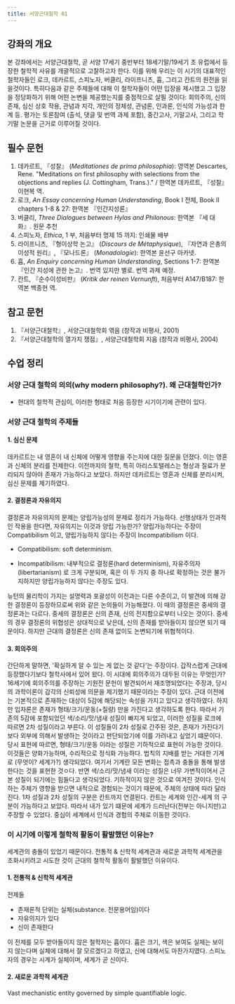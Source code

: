 ```yaml
---
title: 서양근대철학 01
---
```


## 강좌의 개요

본 강좌에서는 서양근대철학, 곧 서양 17세기 중반부터 18세기말/19세기 초 유럽에서 등장한 철학적 사유를 개괄적으로 고찰하고자 한다. 이를 위해 우리는 이 시기의 대표적인 철학자들인 로크, 데카르트, 스피노자, 버클리, 라이프니츠, 흄, 그리고 칸트의 원전을 읽을것이다. 특히다음과 같은 주제들에 대해 이 철학자들이 어떤 입장을 제시했고 그 입장을 정당화하기 위해 어떤 논변을 제공했는지를 중점적으로 살필 것이다: 회의주의, 신의 존재, 심신 상호 작용, 관념과 지각, 개인의 정체성, 관념론, 인과론, 인식의 가능성과 한계 등. 평가는 토론참여 (출석, 댓글 및 번역 과제 포함), 중간고사, 기말고사, 그리고 학기말 논문을 근거로 이루어질 것이다.

## 필수 문헌

1.  데카르트, 『성찰』 (*Meditationes de prima philosophia*): 영역본 Descartes, Rene. "Meditations on first philosophy with selections from the objections and replies (J. Cottingham, Trans.)." / 한역본 데카르트, 『성찰』 이현복 역.
2.  로크, *An Essay concerning Human Understanding*, Book I 전체, Book II chapters 1-8 & 27: 한역본 『인간지성론』
3.  버클리, *Three Dialogues between Hylas and Philonous*: 한역본 『세 대화』. 원문 추천
4.  스피노자, *Ethica*, 1 부, 처음부터 명제 15 까지: 인쇄물 배부
5.  라이프니츠, 『형이상학 논고』 (*Discours de Métaphysique*), 『자연과 은총의 이성적 원리』, 『모나드론』 (*Monadologie*): 한역본 윤선구 아카넷.
6.  흄, *An Enquiry concerning Human Understanding*, Sections 1-7: 한역본 『인간 지성에 관한 논고』. 번역 있지만 별로. 번역 과제 예정.
7.  칸트, 『순수이성비판』 (*Kritik der reinen Vernunft*), 처음부터 A147/B187: 한역본 백종현 역.

## 참고 문헌

1.  『서양근대철학』, 서양근대철학회 엮음 (창작과 비평사, 2001)
2.  『서양근대철학의 열가지 쟁점』, 서양근대철학회 지음 (창작과 비평사, 2004)

## 수업 정리

### 서양 근대 철학의 의의(why modern philosophy?). 왜 근대철학인가?

-   현대의 철학적 관심이, 이러한 형태로 처음 등장한 시기이기에 관련이 있다.

### 서양 근대 철학의 주제들

#### 1. 심신 문제

데카르트는 내 영혼이 내 신체에 어떻게 영향을 주는지에 대한 질문을 던졌다. 이는 영혼과 신체의 분리를 전제한다. 이전까지의 철학, 특히 아리스토텔레스는 형상과 질료가 분리되지 않아야 존재가 가능하다고 보았다. 하지만 데카르트는 영혼과 신체를 분리시켜, 심신 문제를 제기하였다.

#### 2. 결정론과 자유의지

결정론과 자유의지의 문제는 양립가능성의 문제로 정리가 가능하다. 선행상태가 인과적인 작용을 한다면, 자유의지는 이것과 양립 가능한가? 양립가능하다는 주장이 Compatibilism 이고, 양립가능하지 않다는 주장이 Incompatibilism 이다.

-   Compatibilism: soft determinism.

-   Incompatibilism: 내부적으로 결정론(hard determinism), 자유주의자(libertarianism) 로 크게 구분되며, 혹은 이 두 가지 중 하나로 확정하는 것은 불가지하지만 양립가능하지 않다는 주장도 있다.

뉴턴의 물리학이 가지는 설명력과 포괄성이 이전과는 다른 수준이고, 이 발견에 의해 강한 결정론이 등장하므로써 위와 같은 논의들이 가능해졌다. 이 때의 결정론은 중세의 결정론과는 다르다. 중세의 결정론은 신의 존재, 신의 전지함으로부터 나오는 것이다. 중세의 경우 결정론의 위협성은 상대적으로 낮은데, 신의 존재를 받아들이지 않으면 되기 때문이다. 하지만 근대의 결정론은 신의 존재 없이도 논변되기에 위협적이다.

#### 3. 회의주의

간단하게 말하면, '확실하게 알 수 있는 게 없는 것 같다'는 주장이다. 갑작스럽게 근대에 등장했다기보다 철학사에서 있어 왔다. 이 시대에 회의주의가 대두된 이유는 무엇인가? 16세기에 회의주의를 주장하는 기원전 문헌이 발견되어서 재조명되었다는 주장과, 당시의 과학이론이 감각의 신뢰성에 의문을 제기했기 때문이라는 주장이 있다.
근대 이전에는 기본적으로 존재하는 대상이 5감에 해당되는 속성을 가지고 있다고 생각하였다. 하지만 입자론은 존재가 형태/크기/운동(+질량) 만을 가진다고 생각하도록 한다. 따라서 기존의 5감에 포함되었던 색/소리/맛/냄새 성질이 빠지게 되었고, 이러한 성질을 로크에 따르면 2차 성질이라고 부른다. 이 성질들이 2차 성질로 간주된 것은, 존재가 가진다기보다 외부에 의해서 발생하는 것이라고 판단되었기에 이를 가려내고 싶었기 떄문이다.
당시 표현에 따르면, 형태/크기/운동 이라는 성질은 기하적으로 표현이 가능한 것이다. 이것들은 양화가능하며, 수리적으로 정식화 가능하다. 법칙의 지배를 받는 거대한 기계로 (무엇이? 세계가?) 생각되었다. 여기서 기계란 모든 변화는 접촉과 충돌을 통해 발생한다는 것을 표현한 것ㅇ다.
반면 색/소리/맛/냄새 이라는 성질은 너무 가변적이어서 근본 성질이 되기에는 힘들다고 생각되었다. 기하적이지 않은 것으로 여겨진 것이다. 인식하는 주체가 영향을 받으면 내적으로 경험되는 것이기 때문에, 주체의 상태에 따라 달라진다.
1차 성질과 2차 성질의 구분은 칸트까지 연결된다. 칸트는 세계와 인간-세계 의 구분이 가능하다고 보았다. 따라서 내가 있기 떄문에 세계가 드러난다(전부는 아니지만)고 주장할 수 있었다. 중심이 세계에서 인식과 경험의 주체로 이동한 것이다.

### 이 시기에 이렇게 철학적 활동이 활발했던 이유는?

세계관의 충돌이 있었기 때문이다. 전통적 & 신학적 세계관과 새로운 과학적 세계관을 조화시키려고 시도한 것이 근대의 철학적 활동이 활발했던 이유이다.

#### 1. 전통적 & 신학적 세계관

전제들

-   존재론적 단위는 실체(substance. 전문용어임)이다
-   자유의지가 있다
-   신이 존재한다

이 전제를 모두 받아들이지 않은 철학자는 흄이다. 흄은 크기, 색은 보여도 실체는 보이지 않는다며 실체에 대해서 잘 모르겠다고 하였고, 신에 대해서도 마찬가지였다. 스피노자의 경우는 시계가 실체이며, 세계가 곧 신이다.

#### 2. 새로운 과학적 세계관

Vast mechanistic entity governed by simple quantifiable logic.
